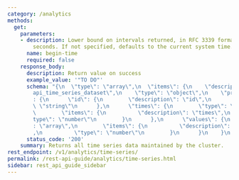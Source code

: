 ```yaml
---
category: /analytics
methods:
  get:
    parameters:
    - description: Lower bound on intervals returned, in RFC 3339 format or epoch
        seconds. If not specified, defaults to the current system time.
      name: begin-time
      required: false
    response_body:
      description: Return value on success
      example_value: '"TO DO"'
      schema: "{\n  \"type\": \"array\",\n  \"items\": {\n    \"description\": \"\
        api_time_series_dataset\",\n    \"type\": \"object\",\n    \"properties\"\
        : {\n      \"id\": {\n        \"description\": \"id\",\n        \"type\":\
        \ \"string\"\n      },\n      \"times\": {\n        \"type\": \"array\",\n\
        \        \"items\": {\n          \"description\": \"times\",\n          \"\
        type\": \"number\"\n        }\n      },\n      \"values\": {\n        \"type\"\
        : \"array\",\n        \"items\": {\n          \"description\": \"values\"\
        ,\n          \"type\": \"number\"\n        }\n      }\n    }\n  }\n}"
      status_code: '200'
    summary: Returns all time series data maintained by the cluster.
rest_endpoint: /v1/analytics/time-series/
permalink: /rest-api-guide/analytics/time-series.html
sidebar: rest_api_guide_sidebar
---
```

